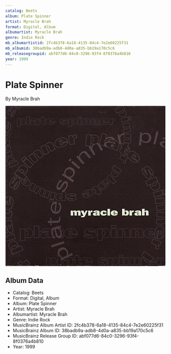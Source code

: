 ```yaml
---
catalog: Beets
album: Plate Spinner
artist: Myracle Brah
format: Digital, Album
albumartist: Myracle Brah
genre: Indie Rock
mb_albumartistid: 2fc4b378-6a18-4135-84c4-7e2e60225f31
mb_albumid: 38badb9a-adb8-4d0a-a835-bb19a170c5c6
mb_releasegroupid: abf077d6-84c0-3296-93f4-8f0376a4b810
year: 1999
---
```


# Plate Spinner

By Myracle Brah

![](../../assets/beetscovers/Myracle_Brah-Plate_Spinner.jpg)

## Album Data

- Catalog: Beets
- Format: Digital, Album
- Album: Plate Spinner
- Artist: Myracle Brah
- Albumartist: Myracle Brah
- Genre: Indie Rock
- MusicBrainz Album Artist ID: 2fc4b378-6a18-4135-84c4-7e2e60225f31
- MusicBrainz Album ID: 38badb9a-adb8-4d0a-a835-bb19a170c5c6
- MusicBrainz Release Group ID: abf077d6-84c0-3296-93f4-8f0376a4b810
- Year: 1999

